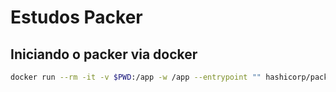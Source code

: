 # Estudos Packer


## Iniciando o packer via docker



```bash
docker run --rm -it -v $PWD:/app -w /app --entrypoint "" hashicorp/packer:light sh
```